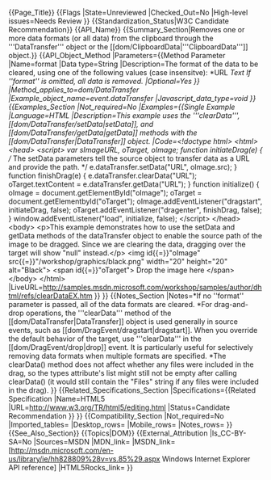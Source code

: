 {{Page_Title}}
{{Flags
|State=Unreviewed
|Checked_Out=No
|High-level issues=Needs Review
}}
{{Standardization_Status|W3C Candidate Recommendation}}
{{API_Name}}
{{Summary_Section|Removes one or more data formats (or all data) from the clipboard through the '''DataTransfer''' object or the [[dom/ClipboardData|'''ClipboardData''']] object.}}
{{API_Object_Method
|Parameters={{Method Parameter
|Name=format
|Data type=String
|Description=The format of the data to be cleared, using one of the following values (case insensitve):
*URL
*Text
If ''format'' is omitted, all data is removed.
|Optional=Yes
}}
|Method_applies_to=dom/DataTransfer
|Example_object_name=event.dataTransfer
|Javascript_data_type=void
}}
{{Examples_Section
|Not_required=No
|Examples={{Single Example
|Language=HTML
|Description=This example uses the '''clearData''', [[dom/DataTransfer/setData|setData]], and [[dom/DataTransfer/getData|getData]] methods with the [[dom/DataTransfer|DataTransfer]] object.
|Code=&lt;!doctype html&gt;
&lt;html&gt;
 &lt;head&gt;
  &lt;script&gt;
var sImageURL, oTarget, oImage;
function initiateDrag(e) {
/*  The setData parameters tell the source object
   to transfer data as a URL and provide the path.  */
  e.dataTransfer.setData("URL", oImage.src);
}
function finishDrag(e) {
  e.dataTransfer.clearData("URL");
  oTarget.textContent = e.dataTransfer.getData("URL");
}
function initialize() {
 oImage = document.getElementById("oImage");
 oTarget = document.getElementbyId("oTarget");
 oImage.addEventListener("dragstart", initiateDrag, false);
 oTarget.addEventListener("dragenter", finishDrag, false);
}
window.addEventListener("load", initialize, false);
  &lt;/script&gt;
 &lt;/head&gt;
 &lt;body&gt;
  &lt;p&gt;This example demonstrates how to use the setData and getData methods of the dataTransfer object to enable the source path of the image to be dragged. Since we are clearing the data, dragging over the target will show "null" instead.&lt;/p&gt;
  &lt;img id{{=}}"oImage" src{{=}}"/workshop/graphics/black.png" width="20" height="20" alt="Black"&gt;
  &lt;span id{{=}}"oTarget"&gt;
    Drop the image here
  &lt;/span&gt;
 &lt;/body&gt;
&lt;/html&gt;
|LiveURL=http://samples.msdn.microsoft.com/workshop/samples/author/dhtml/refs/clearDataEX.htm
}}
}}
{{Notes_Section
|Notes=*If no ''format'' parameter is passed, all of the data formats are cleared.
*For drag-and-drop operations, the '''clearData''' method of the [[dom/DataTransfer|DataTransfer]] object is used generally in source events, such as [[dom/DragEvent/dragstart|dragstart]]. When you override the default behavior of the target, use '''clearData''' in the [[dom/DragEvent/drop|drop]] event. It is particularly useful for selectively removing data formats when multiple formats are specified.
*The clearData() method does not affect whether any files were included in the drag, so the types attribute's list might still not be empty after calling clearData() (it would still contain the "Files" string if any files were included in the drag).
}}
{{Related_Specifications_Section
|Specifications={{Related Specification
|Name=HTML5
|URL=http://www.w3.org/TR/html5/editing.html
|Status=Candidate Recommendation
}}
}}
{{Compatibility_Section
|Not_required=No
|Imported_tables=
|Desktop_rows=
|Mobile_rows=
|Notes_rows=
}}
{{See_Also_Section}}
{{Topics|DOM}}
{{External_Attribution
|Is_CC-BY-SA=No
|Sources=MSDN
|MDN_link=
|MSDN_link=[http://msdn.microsoft.com/en-us/library/ie/hh828809%28v=vs.85%29.aspx Windows Internet Explorer API reference]
|HTML5Rocks_link=
}}